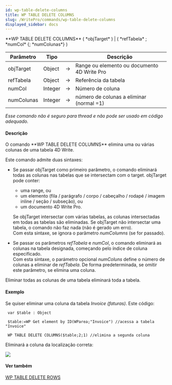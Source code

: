 ```yaml
---
id: wp-table-delete-columns
title: WP TABLE DELETE COLUMNS
slug: /WritePro/commands/wp-table-delete-columns
displayed_sidebar: docs
---
```


<!--REF #_command_.WP TABLE DELETE COLUMNS.Syntax-->**WP TABLE DELETE COLUMNS** ( *objTarget* ) | ( *refTabela* ; *numCol* {; *numColunas*} )<!-- END REF-->
<!--REF #_command_.WP TABLE DELETE COLUMNS.Params-->
| Parâmetro | Tipo |  | Descrição |
| --- | --- | --- | --- |
| objTarget | Object | &#8594;  | Range ou elemento ou documento 4D Write Pro |
| refTabela | Object | &#8594;  | Referência da tabela |
| numCol | Integer | &#8594;  | Número de coluna |
| numColunas | Integer | &#8594;  | número de colunas a eliminar (normal =1) |

<!-- END REF-->

*Esse comando não é seguro para thread e não pode ser usado em código adequado.*


#### Descrição 

<!--REF #_command_.WP TABLE DELETE COLUMNS.Summary-->O comando **WP TABLE DELETE COLUMNS** elimina uma ou várias colunas de uma tabela 4D Write.<!-- END REF-->

Este comando admite duas sintaxes:

* Se passar objTarget como primeiro parâmetro, o comando eliminará todas as colunas nas tabelas que se intersectam com o target. objTarget pode conter:  
   * uma range, ou  
   * um elemento (fila / parágrafo / corpo / cabeçalho / rodapé / imagem inline / seção / subseção), ou  
   * um documento 4D Write Pro.  
         
   Se objTarget intersectar com várias tabelas, as colunas intersectadas em todas as tabelas são eliminadas. Se objTarget não intersectar uma tabela, o comando não faz nada (não é gerado um erro).  
   Com esta sintaxe, se ignora o parâmetro *numColumns* (se for passado).
* Se passar os parâmetros *refTabela* e *numCol*, o comando eliminará as colunas na tabela designada, começando pelo índice de coluna especificado.  
Com esta sintaxe, o parámetro opcional *numColuns* define o número de colunas a eliminar de *refTabela*. De forma predeterminada, se omitir este parâmetro, se elimina uma coluna.

Eliminar todas as colunas de uma tabela eliminará toda a tabela.  
  
#### Exemplo 

Se quiser eliminar uma coluna da tabela *Invoice (faturas)*. Este código:

```4d
 var $table : Object
 
 $table:=WP Get element by ID(WParea;"Invoice") //acessa a tabela "Invoice"
 
 WP TABLE DELETE COLUMNS($table;2;1) //elimina a segunda coluna
```

Eliminará a coluna da localização correta:

![](../../assets/en/WritePro/commands/pict4680318.EN.png)

#### Ver também 

[WP TABLE DELETE ROWS](wp-table-delete-rows.md)  